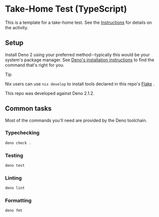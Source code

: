 # Take-Home Test (TypeScript)

This is a template for a take-home test. See the [Instructions][Instructions]
for details on the activity.

<!-- Link definitions -->

[DenoInstall]: https://docs.deno.com/runtime/getting_started/installation/
[Flake]: ./flake.nix
[Instructions]: ./Instructions.md

## Setup

Install Deno 2 using your preferred method--typically this would be your
system's package manager. See [Deno's installation instructions][DenoInstall] to
find the command that's right for you.

<!-- deno-fmt-ignore-start -->
> [!Tip]
> Nix users can use `nix develop` to install tools declared in this repo's
> [Flake][] .
<!-- deno-fmt-ignore-end -->

This repo was developed against Deno 2.1.2.

## Common tasks

Most of the commands you'll need are provided by the Deno toolchain.

### Typechecking

```sh
deno check .
```

### Testing

```sh
deno test
```

### Linting

```sh
deno lint
```

### Formatting

```
deno fmt
```
